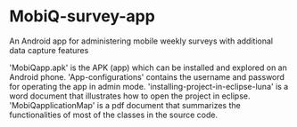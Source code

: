 # MobiQ-survey-app
An Android app for administering mobile weekly surveys with additional data capture features

'MobiQapp.apk' is the APK (app) which can be installed and explored on an Android phone.
'App-configurations' contains the username and password for operating the app in admin mode.
'installing-project-in-eclipse-luna' is a word document that illustrates how to open the project in eclipse.
'MobiQapplicationMap' is a pdf document that summarizes the functionalities of most of the classes in the source code.

